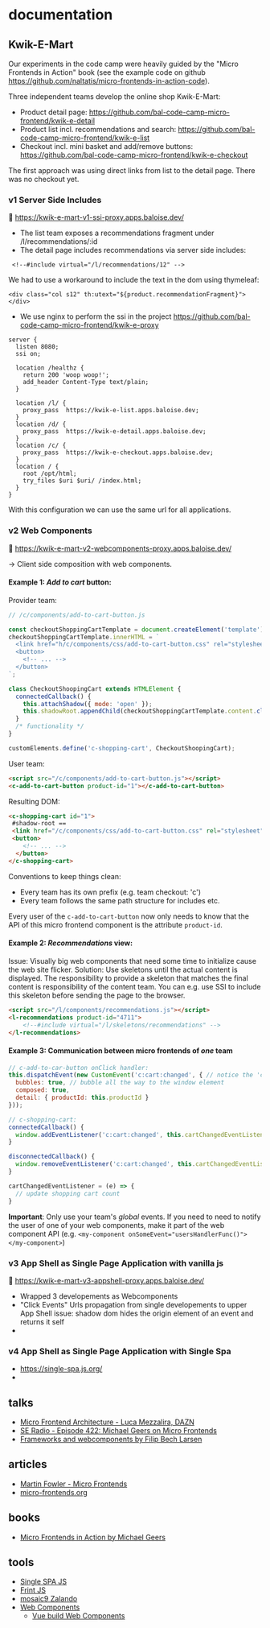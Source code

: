 # documentation

## Kwik-E-Mart
Our experiments in the code camp were heavily guided by the "Micro Frontends in Action" 
book (see the example code on github <https://github.com/naltatis/micro-frontends-in-action-code>).

Three independent teams develop the online shop Kwik-E-Mart:
- Product detail page: <https://github.com/bal-code-camp-micro-frontend/kwik-e-detail>
- Product list incl. recommendations and search: <https://github.com/bal-code-camp-micro-frontend/kwik-e-list>
- Checkout incl. mini basket and add/remove buttons: <https://github.com/bal-code-camp-micro-frontend/kwik-e-checkout>   

The first approach was using direct links from list to the detail page. There was no 
checkout yet.  

### v1 Server Side Includes
:link: <https://kwik-e-mart-v1-ssi-proxy.apps.baloise.dev/>

- The list team exposes a recommendations fragment under /l/recommendations/:id
- The detail page includes recommendations via server side includes:
```
 <!--#include virtual="/l/recommendations/12" -->
```
We had to use a workaround to include the text in the dom using thymeleaf:
```
<div class="col s12" th:utext="${product.recommendationFragment}"></div>
```
- We use nginx to perform the ssi in the project <https://github.com/bal-code-camp-micro-frontend/kwik-e-proxy>
```
server {
  listen 8080;
  ssi on;

  location /healthz {
    return 200 'woop woop!';
    add_header Content-Type text/plain;
  }

  location /l/ {
    proxy_pass  https://kwik-e-list.apps.baloise.dev;
  }
  location /d/ {
    proxy_pass  https://kwik-e-detail.apps.baloise.dev;
  }
  location /c/ {
    proxy_pass  https://kwik-e-checkout.apps.baloise.dev;
  }
  location / {
    root /opt/html;
    try_files $uri $uri/ /index.html;
  }
}
```      
With this configuration we can use the same url for all applications. 

### v2 Web Components
:link: <https://kwik-e-mart-v2-webcomponents-proxy.apps.baloise.dev/>

-> Client side composition with web components.

#### Example 1: *Add to cart* button:

Provider team:
```javascript
// /c/components/add-to-cart-button.js

const checkoutShoppingCartTemplate = document.createElement('template');
checkoutShoppingCartTemplate.innerHTML = `
  <link href="h/c/components/css/add-to-cart-button.css" rel="stylesheet" />
  <button>
    <!-- ... -->
  </button>
`;

class CheckoutShoopingCart extends HTMLElement {
  connectedCallback() {
    this.attachShadow({ mode: 'open' });
    this.shadowRoot.appendChild(checkoutShoppingCartTemplate.content.cloneNode(true));
  }
  /* functionality */
}

customElements.define('c-shopping-cart', CheckoutShoopingCart);
```

User team:
```html
<script src="/c/components/add-to-cart-button.js"></script>
<c-add-to-cart-button product-id="1"></c-add-to-cart-button>
```

Resulting DOM:
```html
<c-shopping-cart id="1">
 #shadow-root ==
 <link href="/c/components/css/add-to-cart-button.css" rel="stylesheet">
 <button>
    <!-- ... -->
  </button>
</c-shopping-cart>
```

Conventions to keep things clean:
- Every team has its own prefix (e.g. team checkout: 'c')
- Every team follows the same path structure for includes etc.

Every user of the `c-add-to-cart-button` now only needs to know that the API of this micro frontend component is the attribute `product-id`.

#### Example 2: *Recommendations* view:

Issue: Visually big web components that need some time to initialize cause the web site flicker.
Solution: Use skeletons until the actual content is displayed. The responsibility to provide a skeleton that matches the final content is responsibility of the content team. You can e.g. use SSI to include this skeleton before sending the page to the browser.

```html
<script src="/l/components/recommendations.js"></script>
<l-recommendations product-id="4711">
    <!--#include virtual="/l/skeletons/recommendations" -->
</l-recommendations>
```

#### Example 3: Communication between micro frontends of *one* team

```javascript
// c-add-to-car-button onClick handler:
this.dispatchEvent(new CustomEvent('c:cart:changed', { // notice the 'c' prefix for team checkout
  bubbles: true, // bubble all the way to the window element
  composed: true,
  detail: { productId: this.productId }
}));
```
```javascript
// c-shopping-cart:
connectedCallback() {
  window.addEventListener('c:cart:changed', this.cartChangedEventListener);
}

disconnectedCallback() {
  window.removeEventListener('c:cart:changed', this.cartChangedEventListener);
}

cartChangedEventListener = (e) => {
  // update shopping cart count
}
```

**Important**: Only use your team's *global* events. If you need to need to notify the user of one of your web components, make it part of the web component API (e.g. `<my-component onSomeEvent="usersHandlerFunc()"></my-component>`)

### v3 App Shell as Single Page Application with vanilla js
:link: <https://kwik-e-mart-v3-appshell-proxy.apps.baloise.dev/>

- Wrapped 3 developements as Webcomponents
- "Click Events" Urls propagation from single developements to upper App Shell issue: shadow dom hides the origin element of an event and returns it self
-

### v4 App Shell as Single Page Application with Single Spa
- https://single-spa.js.org/
-



## talks
- [Micro Frontend Architecture - Luca Mezzalira, DAZN](https://www.youtube.com/watch?v=BuRB3djraeM)
- [SE Radio - Episode 422: Michael Geers on Micro Frontends](https://www.se-radio.net/2020/08/episode-422-michael-geers-on-micro-frontends/)
- [Frameworks and webcomponents by Filip Bech Larsen](https://www.youtube.com/watch?v=aJ9vqyWWCOw&list=PLVI0Ut22uwY5n8nKfDZeUb14tNksI4ny4&index=8)

## articles
- [Martin Fowler - Micro Frontends](https://martinfowler.com/articles/micro-frontends.html)
- [micro-frontends.org](https://micro-frontends.org/)

## books
- [Micro Frontends in Action by Michael Geers](https://www.manning.com/books/micro-frontends-in-action)

## tools
- [Single SPA JS](https://single-spa.js.org/)
- [Frint JS](https://github.com/frintjs/frint)
- [mosaic9 Zalando](https://www.mosaic9.org/)
- [Web Components](https://www.youtube.com/watch?v=aJ9vqyWWCOw&list=PLVI0Ut22uwY5n8nKfDZeUb14tNksI4ny4&index=8)
  - [Vue build Web Components](https://cli.vuejs.org/guide/build-targets.html#web-component)
  
